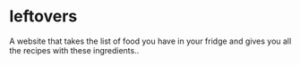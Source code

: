 # leftovers
A website that takes the list of food you have in your fridge and gives you all the recipes with these ingredients..
